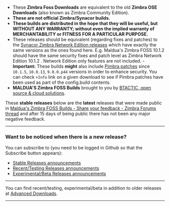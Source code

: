 
- These **Zimbra Foss Downloads** are equivalent to the old **Zimbra OSE Downloads** (also known as Zimbra Community Edition).
- **These are not official Zimbra/Synacor builds.**
- **These builds are distributed in the hope that they will be useful, but WITHOUT ANY WARRANTY; without even the implied warranty of MERCHANTABILITY or FITNESS FOR A PARTICULAR PURPOSE.**
- These releases should be equivalent (regarding fixes and patches) to the [Synacor Zimbra Network Edition releases](https://wiki.zimbra.com/wiki/Zimbra_Releases) which have exactly the same versions as the ones found here. E.g. Maldua's Zimbra FOSS 10.1.2 should have the same security fixes and patch level as Zimbra Network Edition 10.1.2 . Network Edition only features are not included. - **Important:** These builds **might** also include [Pimbra patches](https://github.com/maldua-pimbra/maldua-pimbra) since `10.1.5`, `10.0.13`, `9.0.0.p44` versions in order to enhance security. You can check `+Info` link on a given download to see if Pimbra patches have been used as part of the config.build contents.
- **MALDUA'S Zimbra FOSS Builds** brought to you by [BTACTIC, open source & cloud solutions](https://www.btactic.com).

These **stable releases** below are the **latest** releases that were made public in [Maldua's Zimbra FOSS Builds - Share your feedback - Zimbra Forums thread](https://forums.zimbra.org/viewtopic.php?t=72655) and after 15 days of being public there has not been any major negative feedback.

---

### Want to be noticed when there is a new release?

You can subscribe to (you need to be logged in Github so that the Subscribe button appears):

- [Stable Releases announcements](https://github.com/maldua/zimbra-foss-builder/discussions/8)
- [Recent/Testing Releases announcements](https://github.com/maldua/zimbra-foss-builder/discussions/9)
- [Experimental/Beta Releases announcements](https://github.com/maldua/zimbra-foss-builder/discussions/10)

---

You can find recent/testing, experimental/beta in addition to older releases at [Advanced Downloads](advanced-downloads.md).

---
